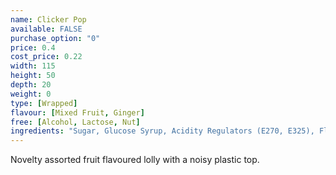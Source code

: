 ```yaml
---
name: Clicker Pop
available: FALSE
purchase_option: "0"
price: 0.4
cost_price: 0.22
width: 115
height: 50
depth: 20
weight: 0
type: [Wrapped]
flavour: [Mixed Fruit, Ginger]
free: [Alcohol, Lactose, Nut]
ingredients: "Sugar, Glucose Syrup, Acidity Regulators (E270, E325), Flavourings, Colours: E163, E100"
---
```

Novelty assorted fruit flavoured lolly with a noisy plastic top.